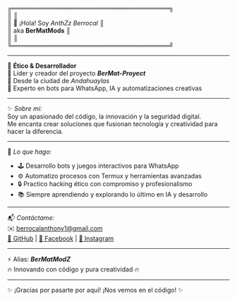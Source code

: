 ╔════════════════════════════════════╗  
║                                    ║  
║      👋 ¡Hola! Soy *AnthZz Berrocal*      ║  
║          aka **BerMatMods**          ║  
║                                    ║  
╚════════════════════════════════════╝  

---

🚀 **Ético & Desarrollador**  
🎯 Líder y creador del proyecto ***BerMat-Proyect***  
📍 Desde la ciudad de *Andahuaylas*  
🤖 Experto en bots para WhatsApp, IA y automatizaciones creativas  

---

✨ _Sobre mí:_  
Soy un apasionado del código, la innovación y la seguridad digital.  
Me encanta crear soluciones que fusionan tecnología y creatividad para hacer la diferencia.  

---

💼 _Lo que hago:_  
- 🕹️ Desarrollo bots y juegos interactivos para WhatsApp  
- ⚙️ Automatizo procesos con Termux y herramientas avanzadas  
- 🔒 Practico hacking ético con compromiso y profesionalismo  
- 📚 Siempre aprendiendo y explorando lo último en IA y desarrollo  

---

📬 _Contáctame:_  
✉️ berrocalanthony1@gmail.com  
[🐙 GitHub](https://github.com/BerMatMods) | [📘 Facebook](https://www.facebook.com/AnthZzBerrocal) | [📸 Instagram](https://www.instagram.com/anthz_berrocal)  

---

⚡ Alias: ***BerMatModZ***  
🔥 Innovando con código y pura creatividad 🔥  

---

✨ ¡Gracias por pasarte por aquí! ¡Nos vemos en el código! ✨
